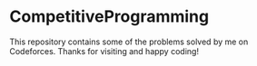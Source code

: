 # CompetitiveProgramming

This repository contains some of the problems solved by me on Codeforces. Thanks for visiting and happy coding!
